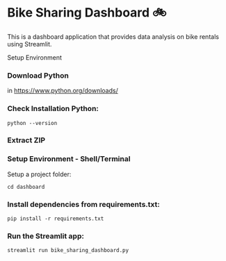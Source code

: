 # Bike Sharing Dashboard 🚲

This is a dashboard application that provides data analysis on bike rentals using Streamlit.

Setup Environment

### Download Python

in https://www.python.org/downloads/

### Check Installation Python:

```
python --version
```

### Extract ZIP

### Setup Environment - Shell/Terminal

Setup a project folder:

```
cd dashboard
```

### Install dependencies from requirements.txt:

```
pip install -r requirements.txt
```

### Run the Streamlit app:

```
streamlit run bike_sharing_dashboard.py
```
